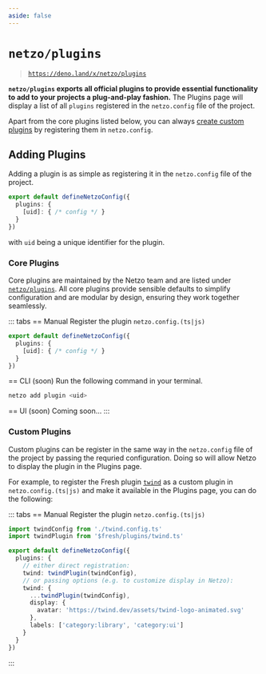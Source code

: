 ```yaml
---
aside: false
---
```


<script setup>
import SectionDocsCards from '@theme/components/sections/SectionDocsCards.vue'
import en from '~/locales/en.js'
</script>

# `netzo/plugins`

> [`https://deno.land/x/netzo/plugins`](https://deno.land/x/netzo/plugins)

**`netzo/plugins` exports all official plugins to provide essential functionality to add to your projects a plug-and-play fashion.** The Plugins page will display a list of all `plugins` registered in the `netzo.config` file of the project.

Apart from the core plugins listed below, you can always [create custom plugins](#custom-plugins) by registering them in `netzo.config`.

<!-- NOTE: pass in 'compact' prop if using with `aside: false` -->
<!-- NOTE: could split into H3 groups via `en.components.filter(...)` -->
<SectionDocsCards :items="en.plugins" compact>
  <template #image="{ src, title }">
    <img
      class="mt-5 ml-4 max-w-14 max-h-14"
      v-bind="{ src, title }"
    >
  </template>
</SectionDocsCards>

## Adding Plugins

Adding a plugin is as simple as registering it in the `netzo.config` file of the project.

```ts
export default defineNetzoConfig({
  plugins: {
    [uid]: { /* config */ }
  }
})
```

with `uid` being a unique identifier for the plugin.

### Core Plugins

Core plugins are maintained by the Netzo team and are listed under [`netzo/plugins`](/docs/netzo/plugins). All core plugins provide sensible defaults to simplify configuration and are modular by design, ensuring they work together seamlessly.

::: tabs
== Manual
Register the plugin `netzo.config.(ts|js)`
```ts
export default defineNetzoConfig({
  plugins: {
    [uid]: { /* config */ }
  }
})
```
== CLI (soon)
Run the following command in your terminal.
```sh
netzo add plugin <uid>
```
== UI (soon)
Coming soon...
:::

### Custom Plugins

Custom plugins can be register in the same way in the `netzo.config` file of the project by passing the requried configuration. Doing so will allow Netzo to display the plugin in the Plugins page.

For example, to register the Fresh plugin [`twind`](https://fresh.deno.dev/docs/examples/using-twind-v1) as a custom plugin in `netzo.config.(ts|js)` and make it available in the Plugins page, you can do the following:

::: tabs
== Manual
Register the plugin `netzo.config.(ts|js)`
```ts
import twindConfig from './twind.config.ts'
import twindPlugin from '$fresh/plugins/twind.ts'

export default defineNetzoConfig({
  plugins: {
    // either direct registration:
    twind: twindPlugin(twindConfig),
    // or passing options (e.g. to customize display in Netzo):
    twind: {
      ...twindPlugin(twindConfig),
      display: {
        avatar: 'https://twind.dev/assets/twind-logo-animated.svg'
      },
      labels: ['category:library', 'category:ui']
    }
  }
})
```
:::
